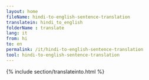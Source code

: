 ```yaml
---
layout: home
fileName: hindi-to-english-sentence-translation
translatein: hindi_to_english
folderName : translate
lang: it
from: hi
to: en
permalink: /it/hindi-to-english-sentence-translation
tool: hindi-to-english-sentence-translation
---
```

{% include section/translateinto.html %}